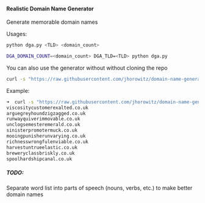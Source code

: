 #### Realistic Domain Name Generator

Generate memorable domain names

Usages:
```bash
python dga.py <TLD> <domain_count>
```

```bash
DGA_DOMAIN_COUNT=<domain_count> DGA_TLD=<TLD> python dga.py
```

You can also use the generator without without cloning the repo
```bash
curl -s "https://raw.githubusercontent.com/jhorowitz/domain-name-generation/master/dga.py" | DGA_DOMAIN_COUNT=<domain_count> DGA_TLD=<TLD> python
```

Example:

```bash
➜  curl -s "https://raw.githubusercontent.com/jhorowitz/domain-name-generation/master/dga.py" | DGA_DOMAIN_COUNT=10 DGA_TLD=co.uk python
viscositycustomerexalted.co.uk
arguegreyhoundzigzagged.co.uk
runwayquiverimmovable.co.uk
unclogsemesteremerald.co.uk
sinisterpromotermuck.co.uk
mooingpunisherunvarying.co.uk
richnesswrongfulenviable.co.uk
harvestuntrueelastic.co.uk
breweryclassbriskly.co.uk
spoolhardshipcanal.co.uk
```

##### TODO:
Separate word list into parts of speech (nouns, verbs, etc.) to make better domain names

